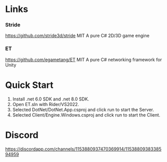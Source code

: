 # Links
### Stride
  https://github.com/stride3d/stride MIT A pure C# 2D/3D game engine
### ET
  https://github.com/egametang/ET MIT  A pure C# networking framework for Unity

# Quick Start
  1. Install .net 6.0 SDK and .net 8.0 SDK.
  2. Open ET.sln with Rider/VS2022.
  3. Selected DotNet/DotNet.App.csproj and click run to start the Server.
  4. Selected Client/Engine.Windows.csproj and click run to start the Client.

# Discord
https://discordapp.com/channels/1153880937470369914/1153880938338594959
